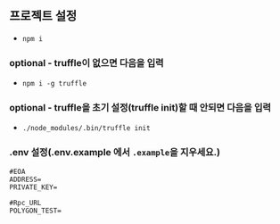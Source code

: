 ## 프로젝트 설정

- `npm i`

### optional - truffle이 없으면 다음을 입력

- `npm i -g truffle`

### optional - truffle을 초기 설정(truffle init)할 때 안되면 다음을 입력

- `./node_modules/.bin/truffle init`

### .env 설정(.env.example 에서 `.example`을 지우세요.)

```
#EOA
ADDRESS=
PRIVATE_KEY=

#Rpc_URL
POLYGON_TEST=
```
